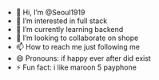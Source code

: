 - 👋 Hi, I’m @Seoul1919
- 👀 I’m interested in full stack
- 🌱 I’m currently learning backend
- 💞️ I’m looking to collaborate on shope
- 📫 How to reach me just following me
- 😄 Pronouns: if happy ever after did exist
- ⚡ Fun fact: i like maroon 5 payphone

<!---
Seoul1919/Seoul1919 is a ✨ special ✨ repository because its `README.md` (this file) appears on your GitHub profile.
You can click the Preview link to take a look at your changes.
--->
